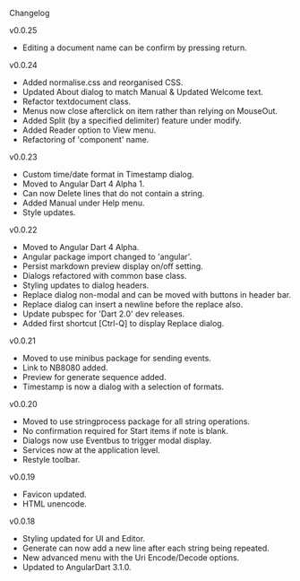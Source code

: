 Changelog

v0.0.25

 - Editing a document name can be confirm by pressing return.

v0.0.24
 
 - Added normalise.css and reorganised CSS.
 - Updated About dialog to match Manual & Updated Welcome text.
 - Refactor textdocument class.
 - Menus now close afterclick on item rather than relying on MouseOut.
 - Added Split (by a specified delimiter) feature under modify.
 - Added Reader option to View menu.
 - Refactoring of 'component' name.

v0.0.23

 - Custom time/date format in Timestamp dialog. 
 - Moved to Angular Dart 4 Alpha 1.
 - Can now Delete lines that do not contain a string.
 - Added Manual under Help menu.
 - Style updates.

v0.0.22

 - Moved to Angular Dart 4 Alpha.
 - Angular package import changed to 'angular'.
 - Persist markdown preview display on/off setting.
 - Dialogs refactored with common base class.
 - Styling updates to dialog headers.
 - Replace dialog non-modal and can be moved with buttons in header bar.
 - Replace dialog can insert a newline before the replace also.
 - Update pubspec for 'Dart 2.0' dev releases.
 - Added first shortcut [Ctrl-Q] to display Replace dialog.
 
v0.0.21

 - Moved to use minibus package for sending events.
 - Link to NB8080 added.
 - Preview for generate sequence added.
 - Timestamp is now a dialog with a selection of formats.
 
v0.0.20

 - Moved to use stringprocess package for all string operations.
 - No confirmation required for Start items if note is blank.
 - Dialogs now use Eventbus to trigger modal display.
 - Services now at the application level.
 - Restyle toolbar.

v0.0.19

 - Favicon updated.
 - HTML unencode.

v0.0.18

 - Styling updated for UI and Editor.
 - Generate can now add a new line after each string being repeated.
 - New advanced menu with the Uri Encode/Decode options.
 - Updated to AngularDart 3.1.0.
